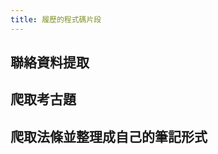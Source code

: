 ```yaml
---
title: 履歷的程式碼片段
---
```


## 聯絡資料提取
<script src="https://gist.github.com/panyu996/c044705981e26d8a3223dab233a783ce.js"></script>

## 爬取考古題
<script src="https://gist.github.com/panyu996/c0cb350e68ae28df2a2a5b6d0804c19f.js"></script>

## 爬取法條並整理成自己的筆記形式
<script src="https://gist.github.com/panyu996/c6d5e7f4b16f05f82acdcf71c6b24742.js"></script>
